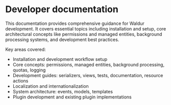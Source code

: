 # Developer documentation

This documentation provides comprehensive guidance for Waldur development. It covers essential topics including
installation and setup, core architectural concepts like permissions and managed entities, background processing
systems, and development best practices.

Key areas covered:

- Installation and development workflow setup
- Core concepts: permissions, managed entities, background processing, quotas, logging
- Development guides: serializers, views, tests, documentation, resource actions
- Localization and internationalization
- System architecture: events, models, templates
- Plugin development and existing plugin implementations

